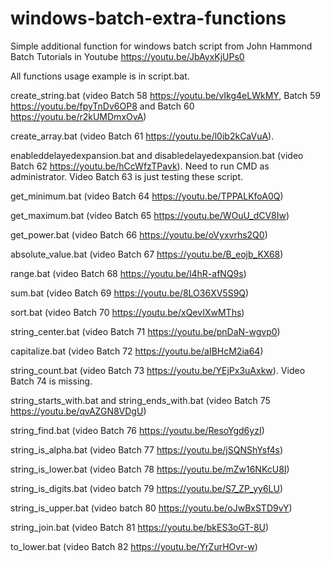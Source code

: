 # windows-batch-extra-functions
Simple additional function for windows batch script from John Hammond Batch Tutorials in Youtube https://youtu.be/JbAyxKjUPs0

All functions usage example is in script.bat.

create_string.bat (video Batch 58 https://youtu.be/vIkg4eLWkMY, Batch 59 https://youtu.be/fpyTnDv6OP8 and Batch 60 https://youtu.be/r2kUMDmxOvA)

create_array.bat (video Batch 61 https://youtu.be/l0ib2kCaVuA).

enableddelayedexpansion.bat and disabledelayedexpansion.bat (video Batch 62 https://youtu.be/hCcWfzTPavk). Need to run CMD as administrator. Video Batch 63 is just testing these script.

get_minimum.bat (video Batch 64 https://youtu.be/TPPALKfoA0Q)

get_maximum.bat (video Batch 65 https://youtu.be/WOuU_dCV8Iw)

get_power.bat (video Batch 66 https://youtu.be/oVyxvrhs2Q0)

absolute_value.bat (video Batch 67 https://youtu.be/B_eojb_KX68)

range.bat (video Batch 68 https://youtu.be/l4hR-afNQ9s)

sum.bat (video Batch 69 https://youtu.be/8LO36XV5S9Q)

sort.bat (video Batch 70 https://youtu.be/xQevIXwMThs)

string_center.bat (video Batch 71 https://youtu.be/pnDaN-wgvp0)

capitalize.bat (video Batch 72 https://youtu.be/aIBHcM2ia64)

string_count.bat (video Batch 73 https://youtu.be/YEjPx3uAxkw). Video Batch 74 is missing.

string_starts_with.bat and string_ends_with.bat (video Batch 75 https://youtu.be/qvAZGN8VDgU)

string_find.bat (video Batch 76 https://youtu.be/ResoYgd6yzI)

string_is_alpha.bat (video Batch 77 https://youtu.be/jSQNShYsf4s)

string_is_lower.bat (video Batch 78 https://youtu.be/mZw16NKcU8I)

string_is_digits.bat (video batch 79 https://youtu.be/S7_ZP_yy6LU)

string_is_upper.bat (video batch 80 https://youtu.be/oJwBxSTD9vY)

string_join.bat (video Batch 81 https://youtu.be/bkES3oGT-8U)

to_lower.bat (video Batch 82 https://youtu.be/YrZurHOvr-w)

